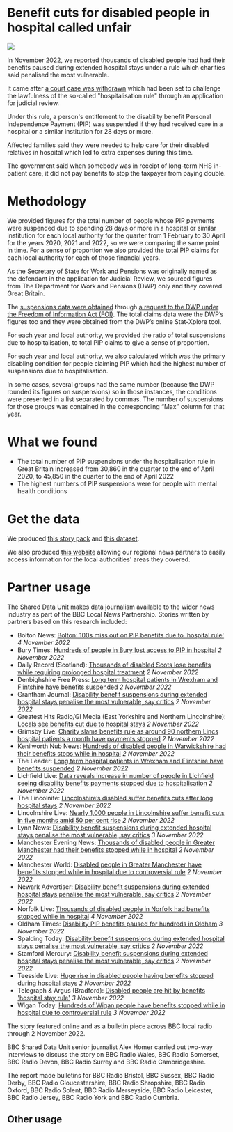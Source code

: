 # Benefit cuts for disabled people in hospital called unfair

![](https://ichef.bbci.co.uk/news/976/cpsprodpb/11EBC/production/_121140437_mediaitem121140436.jpg.webp)

In November 2022, we [reported](https://www.bbc.co.uk/news/uk-63036042) thousands of disabled people had had their benefits paused during extended hospital stays under a rule which charities said penalised the most vulnerable.

It came after [a court case was withdrawn](https://www.bbc.co.uk/news/disability-58970757) which had been set to challenge the lawfulness of the so-called "hospitalisation rule" through an application for judicial review.

Under this rule, a person's entitlement to the disability benefit Personal Independence Payment (PIP) was suspended if they had received care in a hospital or a similar institution for 28 days or more.

Affected families said they were needed to help care for their disabled relatives in hospital which led to extra expenses during this time.

The government said when somebody was in receipt of long-term NHS in-patient care, it did not pay benefits to stop the taxpayer from paying double.

# Methodology

We provided figures for the total number of people whose PIP payments were suspended due to spending 28 days or more in a hospital or similar institution for each local authority for the quarter from 1 February to 30 April for the years 2020, 2021 and 2022, so we were comparing the same point in time. For a sense of proportion we also provided the total PIP claims for each local authority for each of those financial years.

As the Secretary of State for Work and Pensions was originally named as the defendant in the application for Judicial Review, we sourced figures from The Department for Work and Pensions (DWP) only and they covered Great Britain.

The [suspensions data were obtained](https://github.com/BBC-Data-Unit/disability-benefits-suspended/blob/main/FOI%20data%20FOI2022-33564%20-%20Tables.xlsx) through [a request to the DWP under the Freedom of Information Act (FOI)](https://github.com/BBC-Data-Unit/disability-benefits-suspended/blob/main/FOI%20Response_FOI2022_33564.pdf).  The total claims data were the DWP’s figures too and they were obtained from the DWP’s online Stat-Xplore tool.

For each year and local authority, we provided the ratio of total suspensions due to hospitalisation, to total PIP claims to give a sense of proportion. 

For each year and local authority, we also calculated which was the primary disabling condition for people claiming PIP which had the highest number of suspensions due to hospitalisation. 

In some cases, several groups had the same number (because the DWP rounded its figures on suspensions) so in those instances, the conditions were presented in a list separated by commas. The number of suspensions for those groups was contained in the corresponding “Max” column for that year.


# What we found 

-	The total number of PIP suspensions under the hospitalisation rule in Great Britain increased from 30,860 in the quarter to the end of April 2020, to 45,850 in the quarter to the end of April 2022 
-	The highest numbers of PIP suspensions were for people with mental health conditions

# Get the data

We produced [this story pack](https://docs.google.com/document/d/10mNd5JgC4cVfjidPKz3V_UuBtTcTE5-cWI9E89roEQk/edit?usp=sharing) and [this dataset](https://docs.google.com/spreadsheets/d/1zR4GxlqNb7pHvqF6OAMWbBp5zSJ7_fP8Rk0UPtL6DI0/edit#gid=1976664966).

We also produced [this website](https://benefits-suspended.github.io/getthedata/) allowing our regional news partners to easily access information for the local authorities' areas they covered.

# Partner usage

The Shared Data Unit makes data journalism available to the wider news industry as part of the BBC Local News Partnership. Stories written by partners based on this research included:

- Bolton News: [Bolton: 100s miss out on PIP benefits due to 'hospital rule'](https://www.theboltonnews.co.uk/news/23097387.bolton-100s-miss-pip-benefits-due-hospital-rule/) *4 November 2022*
- Bury Times: [Hundreds of people in Bury lost access to PIP in hospital](https://www.burytimes.co.uk/news/23093570.hundreds-people-bury-lost-access-pip-hospital/) *2 November 2022*
- Daily Record (Scotland): [Thousands of disabled Scots lose benefits while requiring prolonged hospital treatment](https://www.dailyrecord.co.uk/news/politics/disabled-scots-benefits-hospital-treatment-28382658) *2 November 2022*
- Denbighshire Free Press: [Long term hospital patients in Wrexham and Flintshire have benefits suspended](https://www.denbighshirefreepress.co.uk/news/23095994.long-term-hospital-patients-wrexham-flintshire-benefits-suspended/) *2 November 2022*
- Grantham Journal: [Disability benefit suspensions during extended hospital stays penalise the most vulnerable, say critics](https://www.granthamjournal.co.uk/news/disability-benefit-suspensions-penalise-the-most-vulnerable-9281970/) *2 November 2022*
- Greatest Hits Radio/GI Media (East Yorkshire and Northern Lincolnshire): [Locals see benefits cut due to hospital stays](https://www.gi-media.co.uk/2022/11/02/locals-see-benefits-cut-due-to-hospital-stays/) *2 November 2022*
- Grimsby Live: [Charity slams benefits rule as around 90 northern Lincs hospital patients a month have payments stopped](https://www.grimsbytelegraph.co.uk/news/local-news/charity-slams-benefits-rule-around-7776374) *2 November 2022*
- Kenilworth Nub News: [Hundreds of disabled people in Warwickshire had their benefits stops while in hospital](https://kenilworth.nub.news/news/local-news/hundreds-of-disabled-people-in-warwickshire-had-their-benefits-stops-while-in-hospital-157131) *2 November 2022*
- The Leader: [Long term hospital patients in Wrexham and Flintshire have benefits suspended](https://www.leaderlive.co.uk/news/23095994.long-term-hospital-patients-wrexham-flintshire-benefits-suspended/) *2 November 2022*
- Lichfield Live: [Data reveals increase in number of people in Lichfield seeing disability benefits payments stopped due to hospitalisation](https://lichfieldlive.co.uk/2022/11/02/data-reveals-increase-in-number-of-people-in-lichfield-seeing-disability-benefits-payment-stopped-due-to-hospitalisation/) *2 November 2022*
- The Lincolnite: [Lincolnshire’s disabled suffer benefits cuts after long hospital stays](https://thelincolnite.co.uk/2022/11/lincolnshires-disabled-suffer-benefits-cuts-after-long-hospital-stays/) *2 November 2022*
- Lincolnshire Live: [Nearly 1,000 people in Lincolnshire suffer benefit cuts in five months amid 50 per cent rise](https://www.lincolnshirelive.co.uk/news/local-news/disability-benefit-suspensions-lincolnshire-increase-7755080) *2 November 2022*
- Lynn News: [Disability benefit suspensions during extended hospital stays penalise the most vulnerable, say critics](https://www.lynnnews.co.uk/news/disability-benefit-suspensions-penalise-the-most-vulnerable-9282310/) *3 November 2022*
- Manchester Evening News: [Thousands of disabled people in Greater Manchester had their benefits stopped while in hospital](https://www.manchestereveningnews.co.uk/news/greater-manchester-news/thousands-disabled-people-greater-manchester-25397699) *2 November 2022*
- Manchester World: [Disabled people in Greater Manchester have benefits stopped while in hospital due to controversial rule](https://www.manchesterworld.uk/news/disabled-people-in-greater-manchester-have-benefits-stopped-while-in-hospital-due-to-controversial-rule-3902648) *2 November 2022*
- Newark Advertiser: [Disability benefit suspensions during extended hospital stays penalise the most vulnerable, say critics](https://www.newarkadvertiser.co.uk/news/disability-benefit-suspensions-penalise-the-most-vulnerable-9282042/) *2 November 2022*
- Norfolk Live: [Thousands of disabled people in Norfolk had benefits stopped while in hospital](https://www.norfolklive.co.uk/news/norfolk-news/thousands-disabled-people-norfolk-benefits-7776038) *4 November 2022*
- Oldham Times: [Disability PIP benefits paused for hundreds in Oldham](https://www.theoldhamtimes.co.uk/news/23096442.disability-pip-benefits-paused-hundreds-oldham/) *3 November 2022* 
- Spalding Today: [Disability benefit suspensions during extended hospital stays penalise the most vulnerable, say critics](https://www.spaldingtoday.co.uk/news/disability-benefit-suspensions-penalise-the-most-vulnerable-9282013/) *2 November 2022*
- Stamford Mercury: [Disability benefit suspensions during extended hospital stays penalise the most vulnerable, say critics](https://www.stamfordmercury.co.uk/news/disability-benefit-suspensions-penalise-the-most-vulnerable-9282029/) *2 November 2022*
- Teesside Live: [Huge rise in disabled people having benefits stopped during hospital stays](https://www.gazettelive.co.uk/news/teesside-news/huge-rise-disabled-people-having-25415535) *2 November 2022*
- Telegraph & Argus (Bradford): [Disabled people are hit by benefits 'hospital stay rule'](https://www.thetelegraphandargus.co.uk/news/23096029.disabled-people-hit-benefits-hospital-stay-rule/) *3 November 2022*
- Wigan Today: [Hundreds of Wigan people have benefits stopped while in hospital due to controversial rule](https://www.wigantoday.net/news/politics/hundreds-of-wigan-people-have-benefits-stopped-while-in-hospital-due-to-controversial-rule-3903419) *3 November 2022*


The story featured online and as a bulletin piece across BBC local radio through 2 November 2022.

BBC Shared Data Unit senior journalist Alex Homer carried out two-way interviews to discuss the story on BBC Radio Wales, BBC Radio Somerset, BBC Radio Devon, BBC Radio Surrey and BBC Radio Cambridgeshire.

The report made bulletins for BBC Radio Bristol, BBC Sussex, BBC Radio Derby, BBC Radio Gloucestershire, BBC Radio Shropshire, BBC Radio Oxford, BBC Radio Solent, BBC Radio Merseyside, BBC Radio Leicester, BBC Radio Jersey, BBC Radio York and BBC Radio Cumbria.


## Other usage


